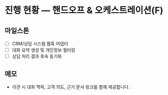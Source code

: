 # 진행 현황 — 핸드오프 & 오케스트레이션(F)

## 마일스톤
- [ ] CRM/상담 시스템 웹훅 어댑터
- [ ] 대화 요약 생성 및 개인정보 필터링
- [ ] 상담 처리 결과 후속 동기화

## 메모
- 이관 시 대화 맥락, 고객 의도, 근거 문서 링크를 함께 제공합니다.
